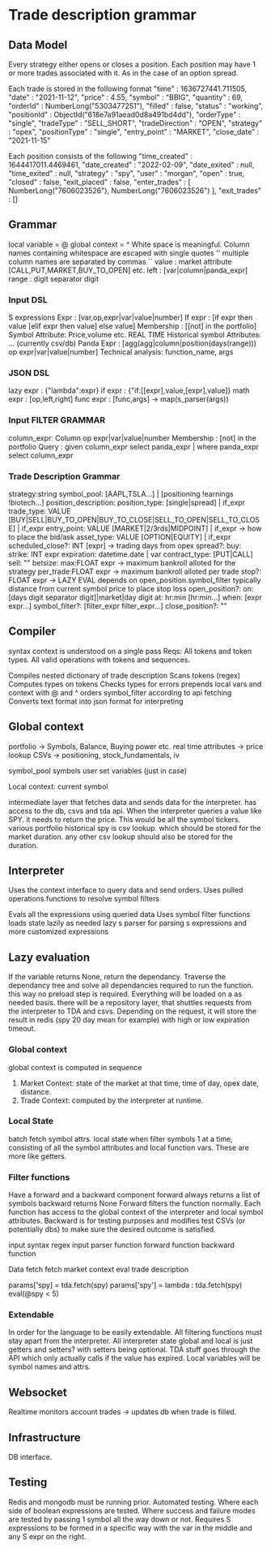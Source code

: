 # Trade description grammar

## Data Model

Every strategy either opens or closes a position. Each position may have 1 or more trades associated with it. As in the case of an option spread.

Each trade is stored in the following format
"time" : 1636727441.711505,
"date" : "2021-11-12",
"price" : 4.55,
"symbol" : "BBIG",
"quantity" : 69,
"orderId" : NumberLong("5303477251"),
"filled" : false,
"status" : "working",
"positionId" : ObjectId("618e7a91aead0d8a491bd4dd"),
"orderType" : "single",
"tradeType" : "SELL_SHORT",
"tradeDirection" : "OPEN",
"strategy" : "opex",
"positionType" : "single",
"entry_point" : "MARKET",
"close_date" : "2021-11-15"

Each position consists of the following
"time_created" : 1644417011.4469461,
"date_created" : "2022-02-09",
"date_exited" : null,
"time_exited" : null,
"strategy" : "spy",
"user" : "morgan",
"open" : true,
"closed" : false,
"exit_placed" : false,
"enter_trades" : [ NumberLong("7606023526"), NumberLong("7606023526") ],
"exit_trades" : []

## Grammar

local variable = @
global context = ^
White space is meaningful.
Column names containing whitespace are escaped with single quotes ''
multiple column names are separated by commas
``
value : market attribute [CALL,PUT,MARKET,BUY_TO_OPEN] etc.
left : [var|column|panda_expr]
range : digit separator digit

### Input DSL

S expressions Expr : [var,op,expr|var|value|number]
If expr : [if expr then value [elif expr then value] else value]
Membership : [[not] in the portfolio]
Symbol Attribute: Price,volume etc. REAL TIME
Historical symbol Attributes: ... (currently csv/db)
Panda Expr : [agg(agg|column|position(days(range))) op expr|var|value|number]
Technical analysis: function_name, args

### JSON DSL

lazy expr : {"lambda":expr}
if expr : {"if:[[expr],value,[expr],value]}
math expr : [op,left,right]
func expr : [func,args] -> map(s_parser(args))

### Input FILTER GRAMMAR

column_expr: Column op expr|var|value|number
Membership : [not] in the portfolio
Query : given column_expr select panda_expr | where panda_expr select column_expr

### Trade Description Grammar

strategy:string
symbol_pool: [AAPL,TSLA...] | [positioning !earnings !biotech...]
position_description:
position_type: [single|spread] | if_expr
trade_type: VALUE [BUY|SELL|BUY_TO_OPEN|BUY_TO_CLOSE|SELL_TO_OPEN|SELL_TO_CLOSE] | if_expr
entry_point: VALUE [MARKET|2/3rds|MIDPOINT] | if_expr -> how to place the bid/ask
asset_type: VALUE [OPTION|EQUITY] | if_expr
scheduled_close?: INT [expr] -> trading days from opex
spread?:
buy:
strike: INT expr
expiration: datetime.date | var
contract_type: [PUT|CALL]
sell:
""
betsize:
max:FLOAT expr -> maximum bankroll alloted for the strategy
per_trade:FLOAT expr -> maximum bankroll alloted per trade
stop?: FLOAT expr -> LAZY EVAL depends on open_position.symbol_filter typically distance from current symbol price to place stop loss
open_position?:
on: [days digit separator digit]|market|day digit
at: hr:min [hr:min...]
when:
[expr expr...]
symbol_filter?:
[filter_expr filter_expr...]
close_position?:
""

## Compiler

syntax context is understood on a single pass
Reqs:
All tokens and token types.
All valid operations with tokens and sequences.

Compiles nested dictionary of trade description
Scans tokens (regex)
Computes types on tokens
Checks types for errors
prepends local vars and context with @ and ^
orders symbol_filter according to api fetching
Converts text format into json format for interpreting

## Global context

portfolio -> Symbols, Balance, Buying power etc.
real time attributes -> price lookup
CSVs -> positioning, stock_fundamentals, iv

symbol_pool symbols
user set variables (just in case)

Local context:
current symbol

intermediate layer that fetches data and sends data for the interpreter.
has access to the db, csvs and tda api.
When the interpreter queries a value like SPY. it needs to return the price. This would be all the symbol tickers.
various portfolio
historical spy is csv lookup. which should be stored for the market duration.
any other csv lookup should also be stored for the duration.

## Interpreter

Uses the context interface to query data and send orders.
Uses pulled operations functions to resolve symbol filters

Evals all the expressions using queried data
Uses symbol filter functions
loads state lazily as needed
lazy s parser for parsing s expressions and more customized expressions

## Lazy evaluation

If the variable returns None, return the dependancy. Traverse the dependancy tree and solve all dependancies required
to run the function. this way no preload step is required. Everything will be loaded on a as needed basis.
there will be a repository layer, that shuttles requests from the interpreter to TDA and csvs. Depending on the request,
it will store the result in redis (spy 20 day mean for example) with high or low expiration timeout.

### Global context

global context is computed in sequence

1. Market Context: state of the market at that time, time of day, opex date, distance.
2. Trade Context: computed by the interpreter at runtime.

### Local State

batch fetch symbol attrs.
local state when filter symbols 1 at a time, consisting of all the symbol attributes and local function vars. These are more like getters.

### Filter functions

Have a forward and a backward component
forward always returns a list of symbols
backward returns None
Forward filters the function normally. Each function has access to the global context of the interpreter and local symbol attributes.
Backward is for testing purposes and modifies test CSVs (or potentially dbs) to make sure the desired outcome is satisfied.

input syntax regex
input parser function
forward function
backward function

Data fetch
fetch market context
eval trade description

params['spy] = tda.fetch(spy)
params['spy'] = lambda : tda.fetch(spy)
eval(@spy < 5)

### Extendable

In order for the language to be easily extendable. All filtering functions must stay apart from the interpreter.
All interpreter state global and local is just getters and setters? with setters being optional.
TDA stuff goes through the API which only actually calls if the value has expired.
Local variables will be symbol names and attrs.

## Websocket

Realtime monitors account trades -> updates db when trade is filled.

## Infrastructure

DB interface.

## Testing

Redis and mongodb must be running prior.
Automated testing. Where each side of boolean expressions are tested. Where success and failure modes are tested by passing 1 symbol all the way down or not.
Requires S expressions to be formed in a specific way with the var in the middle and any S expr on the right.

